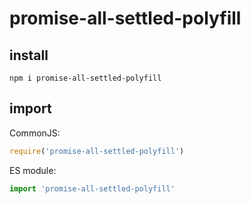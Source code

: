 # promise-all-settled-polyfill

## install
```
npm i promise-all-settled-polyfill
```

## import
CommonJS:
```js
require('promise-all-settled-polyfill')
```

ES module:
```js
import 'promise-all-settled-polyfill'
```
